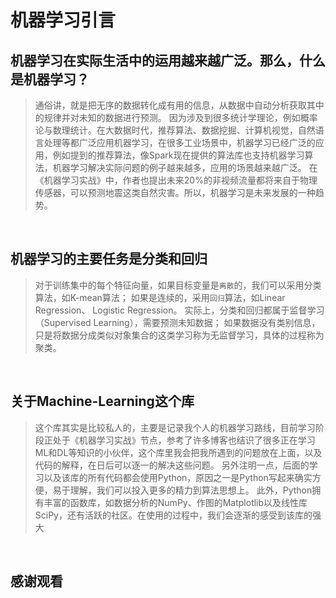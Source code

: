 机器学习引言
=

机器学习在实际生活中的运用越来越广泛。那么，什么是机器学习？
---
>通俗讲，就是把无序的数据转化成有用的信息，从数据中自动分析获取其中的规律并对未知的数据进行预测。
因为涉及到很多统计学理论，例如概率论与数理统计。在大数据时代，推荐算法、数据挖掘、计算机视觉，自然语言处理等都广泛应用机器学习，在很多工业场景中，机器学习已经广泛的应用，例如提到的推荐算法，像Spark现在提供的算法库也支持机器学习算法，机器学习解决实际问题的例子越来越多，应用的场景越来越广泛。
在《机器学习实战》中，作者也提出未来20%的非视频流量都将来自于物理传感器，可以预测地震这类自然灾害。所以，机器学习是未来发展的一种趋势。

<br>

机器学习的主要任务是分类和回归
---
>对于训练集中的每个特征向量，如果目标变量是`离散`的，我们可以采用分类算法，如K-mean算法；
如果是连续的，采用`回归`算法，如Linear Regression、 Logistic Regression。 
实际上，分类和回归都属于监督学习（Supervised Learning），需要预测未知数据；
如果数据没有类别信息，只是将数据分成类似对象集合的这类学习称为无监督学习，具体的过程称为聚类。

<br>

关于Machine-Learning这个库
---
>这个库其实是比较私人的，主要是记录我个人的机器学习路线，目前学习阶段正处于《机器学习实战》节点，参考了许多博客也结识了很多正在学习ML和DL等知识的小伙伴，这个库里我会把我所遇到的问题放在上面，以及代码的解释，在日后可以逐一的解决这些问题。
另外注明一点，后面的学习以及该库的所有代码都会使用Python，原因之一是Python写起来确实方便，易于理解，我们可以投入更多的精力到算法思想上。
此外，Python拥有丰富的函数库，如数据分析的NumPy、作图的Matplotlib以及线性库SciPy，还有活跃的社区。在使用的过程中，我们会逐渐的感受到该库的强大
<br>


感谢观看
---
